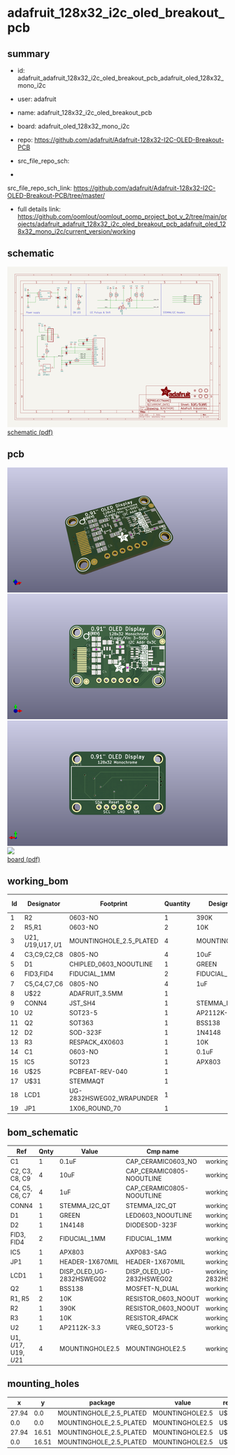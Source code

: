 # adafruit_128x32_i2c_oled_breakout_pcb
 
## summary 
* id: adafruit_adafruit_128x32_i2c_oled_breakout_pcb_adafruit_oled_128x32_mono_i2c
* user: adafruit
* name: adafruit_128x32_i2c_oled_breakout_pcb
* board: adafruit_oled_128x32_mono_i2c
* repo: https://github.com/adafruit/Adafruit-128x32-I2C-OLED-Breakout-PCB



* src_file_repo_sch: 
*
 src_file_repo_sch_link: https://github.com/adafruit/Adafruit-128x32-I2C-OLED-Breakout-PCB/tree/master/
* full details link: https://github.com/oomlout/oomlout_oomp_project_bot_v_2/tree/main/projects/adafruit_adafruit_128x32_i2c_oled_breakout_pcb_adafruit_oled_128x32_mono_i2c/current_version/working  

## schematic  
![](working_schematic_600.png)  
[schematic (pdf)](working_schematic.pdf)  

## pcb  
![](working_3d_600.png) 
![](working_3d_front_600.png)  
![](working_3d_back_600.png)  
![](working_600.png)  
[board (pdf)](working.pdf)  

## working_bom
| Id | Designator | Footprint | Quantity | Designation | Supplier and ref |  | None | 
| --- | --- | --- | --- | --- | --- | --- | --- | 
| 1 | R2 | 0603-NO | 1 | 390K |  |  | [''] | 
| 2 | R5,R1 | 0603-NO | 2 | 10K |  |  | [''] | 
| 3 | U$21,U$19,U$17,U$1 | MOUNTINGHOLE_2.5_PLATED | 4 | MOUNTINGHOLE2.5 |  |  | [''] | 
| 4 | C3,C9,C2,C8 | 0805-NO | 4 | 10uF |  |  | [''] | 
| 5 | D1 | CHIPLED_0603_NOOUTLINE | 1 | GREEN |  |  | [''] | 
| 6 | FID3,FID4 | FIDUCIAL_1MM | 2 | FIDUCIAL_1MM |  |  | [''] | 
| 7 | C5,C4,C7,C6 | 0805-NO | 4 | 1uF |  |  | [''] | 
| 8 | U$22 | ADAFRUIT_3.5MM | 1 |  |  |  | [''] | 
| 9 | CONN4 | JST_SH4 | 1 | STEMMA_I2C_QT |  |  | [''] | 
| 10 | U2 | SOT23-5 | 1 | AP2112K-3.3 |  |  | [''] | 
| 11 | Q2 | SOT363 | 1 | BSS138 |  |  | [''] | 
| 12 | D2 | SOD-323F | 1 | 1N4148 |  |  | [''] | 
| 13 | R3 | RESPACK_4X0603 | 1 | 10K |  |  | [''] | 
| 14 | C1 | 0603-NO | 1 | 0.1uF |  |  | [''] | 
| 15 | IC5 | SOT23 | 1 | APX803 |  |  | [''] | 
| 16 | U$25 | PCBFEAT-REV-040 | 1 |  |  |  | [''] | 
| 17 | U$31 | STEMMAQT | 1 |  |  |  | [''] | 
| 18 | LCD1 | UG-2832HSWEG02_WRAPUNDER | 1 |  |  |  | [''] | 
| 19 | JP1 | 1X06_ROUND_70 | 1 |  |  |  | [''] | 


## bom_schematic
| Ref | Qnty | Value | Cmp name | Footprint | Description | Vendor | DNP | 
| --- | --- | --- | --- | --- | --- | --- | --- | 
| C1 | 1 | 0.1uF | CAP_CERAMIC0603_NO | working:0603-NO |  |  |  | 
| C2, C3, C8, C9 | 4 | 10uF | CAP_CERAMIC0805-NOOUTLINE | working:0805-NO |  |  |  | 
| C4, C5, C6, C7 | 4 | 1uF | CAP_CERAMIC0805-NOOUTLINE | working:0805-NO |  |  |  | 
| CONN4 | 1 | STEMMA_I2C_QT | STEMMA_I2C_QT | working:JST_SH4 |  |  |  | 
| D1 | 1 | GREEN | LED0603_NOOUTLINE | working:CHIPLED_0603_NOOUTLINE |  |  |  | 
| D2 | 1 | 1N4148 | DIODESOD-323F | working:SOD-323F |  |  |  | 
| FID3, FID4 | 2 | FIDUCIAL_1MM | FIDUCIAL_1MM | working:FIDUCIAL_1MM |  |  |  | 
| IC5 | 1 | APX803 | AXP083-SAG | working:SOT23 |  |  |  | 
| JP1 | 1 | HEADER-1X670MIL | HEADER-1X670MIL | working:1X06_ROUND_70 |  |  |  | 
| LCD1 | 1 | DISP_OLED_UG-2832HSWEG02 | DISP_OLED_UG-2832HSWEG02 | working:UG-2832HSWEG02_WRAPUNDER |  |  |  | 
| Q2 | 1 | BSS138 | MOSFET-N_DUAL | working:SOT363 |  |  |  | 
| R1, R5 | 2 | 10K | RESISTOR_0603_NOOUT | working:0603-NO |  |  |  | 
| R2 | 1 | 390K | RESISTOR_0603_NOOUT | working:0603-NO |  |  |  | 
| R3 | 1 | 10K | RESISTOR_4PACK | working:RESPACK_4X0603 |  |  |  | 
| U2 | 1 | AP2112K-3.3 | VREG_SOT23-5 | working:SOT23-5 |  |  |  | 
| U$1, U$17, U$19, U$21 | 4 | MOUNTINGHOLE2.5 | MOUNTINGHOLE2.5 | working:MOUNTINGHOLE_2.5_PLATED |  |  |  | 


## mounting_holes
| x | y | package | value | ref | size | 
| --- | --- | --- | --- | --- | --- | 
| 27.94 | 0.0 | MOUNTINGHOLE_2.5_PLATED | MOUNTINGHOLE2.5 | U$1 | m3 | 
| 0.0 | 0.0 | MOUNTINGHOLE_2.5_PLATED | MOUNTINGHOLE2.5 | U$17 | m3 | 
| 27.94 | 16.51 | MOUNTINGHOLE_2.5_PLATED | MOUNTINGHOLE2.5 | U$19 | m3 | 
| 0.0 | 16.51 | MOUNTINGHOLE_2.5_PLATED | MOUNTINGHOLE2.5 | U$21 | m3 | 


